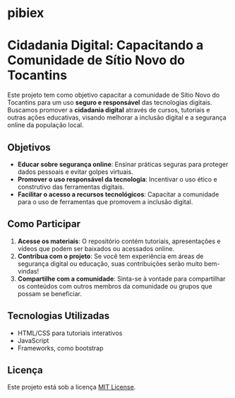 # pibiex
# Cidadania Digital: Capacitando a Comunidade de Sítio Novo do Tocantins

Este projeto tem como objetivo capacitar a comunidade de Sítio Novo do Tocantins para um uso **seguro e responsável** das tecnologias digitais. Buscamos promover a **cidadania digital** através de cursos, tutoriais e outras ações educativas, visando melhorar a inclusão digital e a segurança online da população local.

## Objetivos

- **Educar sobre segurança online**: Ensinar práticas seguras para proteger dados pessoais e evitar golpes virtuais.
- **Promover o uso responsável da tecnologia**: Incentivar o uso ético e construtivo das ferramentas digitais.
- **Facilitar o acesso a recursos tecnológicos**: Capacitar a comunidade para o uso de ferramentas que promovem a inclusão digital.

## Como Participar

1. **Acesse os materiais**: O repositório contém tutoriais, apresentações e vídeos que podem ser baixados ou acessados online.
2. **Contribua com o projeto**: Se você tem experiência em áreas de segurança digital ou educação, suas contribuições serão muito bem-vindas!
3. **Compartilhe com a comunidade**: Sinta-se à vontade para compartilhar os conteúdos com outros membros da comunidade ou grupos que possam se beneficiar.

## Tecnologias Utilizadas

- HTML/CSS para tutoriais interativos
- JavaScript
- Frameworks, como bootstrap

## Licença

Este projeto está sob a licença [MIT License](LICENSE).
